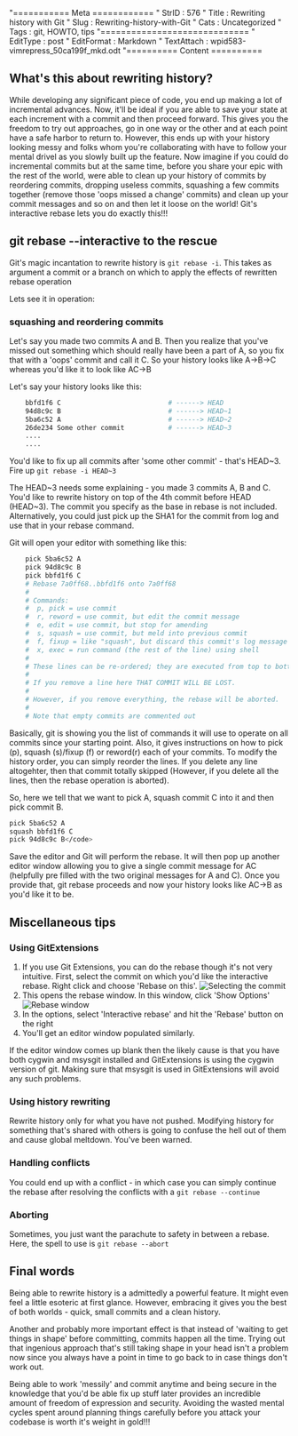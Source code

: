 "=========== Meta ============
" StrID : 576
" Title : Rewriting history with Git
" Slug  : Rewriting-history-with-Git
" Cats  : Uncategorized
" Tags  : git, HOWTO, tips
"=============================
" EditType   : post
" EditFormat : Markdown
" TextAttach : wpid583-vimrepress_50ca199f_mkd.odt
"========== Content ==========

What's this about rewriting history?
-------------------------------
While developing any significant piece of code, you end up making a lot of incremental advances. Now, it'll be ideal
if you are able to save your state at each increment with a commit and then proceed forward. This gives you the freedom to try out approaches, go in one way or the other and at each point have a safe harbor to return to. However, this ends up with your history looking messy and folks whom you're collaborating with have to follow your mental drivel as you slowly built up the feature.
	Now imagine if you could do incremental commits but at the same time, before you share your epic with the rest of the world, were able to clean up your history of commits by reordering commits, dropping useless commits, squashing a few commits together (remove those 'oops missed a change' commits) and clean up your commit messages and so on and then let it loose on the world!
Git's interactive rebase lets you do exactly this!!!

git rebase --interactive to the rescue
-------------------------------
Git's magic incantation to rewrite history is `git rebase -i`. This takes as argument a commit or a branch on which to apply the effects of rewritten rebase operation

Lets see it in operation:

### squashing and reordering commits

Let's say you made two commits A and B. Then you realize that you've missed out something which should really have been a part of A, so you fix that with a 'oops' commit and call it C. So your history looks like A->B->C whereas you'd like it to look like AC->B

Let's say your history looks like this:

```bash
    bbfd1f6 C                           # ------> HEAD
    94d8c9c B                           # ------> HEAD~1
    5ba6c52 A                           # ------> HEAD~2
    26de234 Some other commit           # ------> HEAD~3
    ....
    ....
```

You'd like to fix up all commits after 'some other commit' - that's HEAD~3.  Fire up `git rebase -i HEAD~3`

The HEAD~3 needs some explaining - you made 3 commits A, B and C. You'd like to rewrite history on top of the 4th commit before HEAD (HEAD~3). The commit you specify as the base in rebase is not included. Alternatively, you could just pick up the SHA1 for the commit from log and use that in your rebase command.


Git will open your editor with something like this:

```bash
    pick 5ba6c52 A
    pick 94d8c9c B
    pick bbfd1f6 C
    # Rebase 7a0ff68..bbfd1f6 onto 7a0ff68
    #
    # Commands:
    #  p, pick = use commit
    #  r, reword = use commit, but edit the commit message
    #  e, edit = use commit, but stop for amending
    #  s, squash = use commit, but meld into previous commit
    #  f, fixup = like "squash", but discard this commit's log message
    #  x, exec = run command (the rest of the line) using shell
    #
    # These lines can be re-ordered; they are executed from top to bottom.
    #
    # If you remove a line here THAT COMMIT WILL BE LOST.
    #
    # However, if you remove everything, the rebase will be aborted.
    #
    # Note that empty commits are commented out
```
Basically, git is showing you the list of commands it will use to operate on all commits since your starting point. Also, it gives instructions on how to pick (p), squash (s)/fixup (f) or reword(r) each of your commits. To modify the history order, you can simply reorder the lines. If you delete any line altogehter, then that commit totally skipped (However, if you delete all the lines, then the rebase operation is aborted).

So, here we tell that we want to pick A, squash commit C into it and then pick commit B.

```bash
pick 5ba6c52 A
squash bbfd1f6 C
pick 94d8c9c B</code>
```
Save the editor and Git will perform the rebase. It will then pop up another editor window allowing you to give a single commit message for AC (helpfully pre filled with the two original messages for A and C). Once you provide that, git rebase proceeds and now your history looks like AC->B as you'd like it to be.

Miscellaneous tips
-------------------------------
### Using GitExtensions
1. If you use Git Extensions, you can do the rebase though it's not very intuitive. First, select the commit on which you'd like the interactive rebase. Right click and choose 'Rebase on this'. 
    ![Selecting the commit](https://dl.dropbox.com/s/iwrciv4fim7jix3/SelectRebaseGitExt.png?dl=1)
2. This opens the rebase window. In this window, click 'Show Options'
    ![Rebase window](https://dl.dropbox.com/s/zvpc8mgwbv5stqk/RebaseWindow.png?dl=1)
3. In the options, select 'Interactive rebase' and hit the 'Rebase' button on the right
4. You'll get an editor window populated similarly.

If the editor window comes up blank then the likely cause is that you have both cygwin and msysgit installed and GitExtensions is using the cygwin version of git. Making sure that msysgit is used in GitExtensions will avoid any such problems.
### Using history rewriting
Rewrite history only for what you have not pushed. Modifying history for something that's  shared with others is going to confuse the hell out of them and cause global meltdown. You've been warned.
### Handling conflicts
You could end up with a conflict - in which case you can simply continue the rebase after resolving the conflicts  with a `git rebase --continue`
### Aborting
Sometimes, you just want the parachute to safety in between a rebase. Here, the spell to use is `git rebase --abort`

Final words
-------------------------------
Being able to rewrite history is a admittedly a powerful feature. It might even feel a little esoteric at first glance. However, embracing it gives you the best of both worlds - quick, small commits and a clean history. 

Another and probably more important effect is that instead of 'waiting to get things in shape' before committing, commits happen all the time. Trying out that ingenious approach that's still taking shape in your head isn't a problem now since you always have a point in time to go  back to in case things don't work out. 

Being able to work 'messily' and commit anytime and being secure in the knowledge that you'd be able fix up stuff later provides an incredible amount of freedom of expression and security. Avoiding the wasted mental cycles spent around planning things carefully before you attack your codebase is worth it's weight in gold!!!





